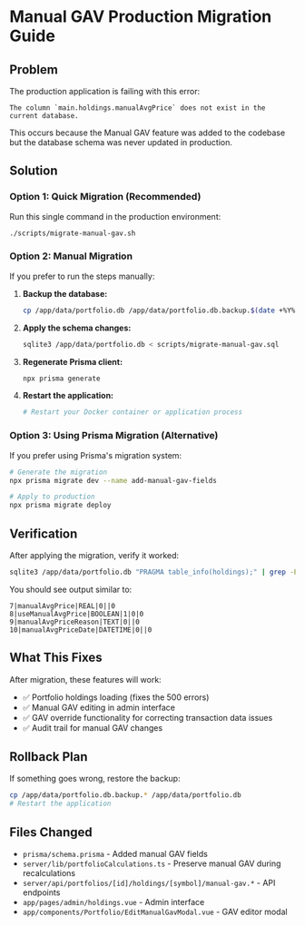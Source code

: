 # Manual GAV Production Migration Guide

## Problem
The production application is failing with this error:
```
The column `main.holdings.manualAvgPrice` does not exist in the current database.
```

This occurs because the Manual GAV feature was added to the codebase but the database schema was never updated in production.

## Solution

### Option 1: Quick Migration (Recommended)
Run this single command in the production environment:

```bash
./scripts/migrate-manual-gav.sh
```

### Option 2: Manual Migration
If you prefer to run the steps manually:

1. **Backup the database:**
   ```bash
   cp /app/data/portfolio.db /app/data/portfolio.db.backup.$(date +%Y%m%d_%H%M%S)
   ```

2. **Apply the schema changes:**
   ```bash
   sqlite3 /app/data/portfolio.db < scripts/migrate-manual-gav.sql
   ```

3. **Regenerate Prisma client:**
   ```bash
   npx prisma generate
   ```

4. **Restart the application:**
   ```bash
   # Restart your Docker container or application process
   ```

### Option 3: Using Prisma Migration (Alternative)
If you prefer using Prisma's migration system:

```bash
# Generate the migration
npx prisma migrate dev --name add-manual-gav-fields

# Apply to production
npx prisma migrate deploy
```

## Verification

After applying the migration, verify it worked:

```bash
sqlite3 /app/data/portfolio.db "PRAGMA table_info(holdings);" | grep -E "(manualAvgPrice|useManualAvgPrice)"
```

You should see output similar to:
```
7|manualAvgPrice|REAL|0||0
8|useManualAvgPrice|BOOLEAN|1|0|0
9|manualAvgPriceReason|TEXT|0||0
10|manualAvgPriceDate|DATETIME|0||0
```

## What This Fixes

After migration, these features will work:
- ✅ Portfolio holdings loading (fixes the 500 errors)
- ✅ Manual GAV editing in admin interface
- ✅ GAV override functionality for correcting transaction data issues
- ✅ Audit trail for manual GAV changes

## Rollback Plan

If something goes wrong, restore the backup:

```bash
cp /app/data/portfolio.db.backup.* /app/data/portfolio.db
# Restart the application
```

## Files Changed

- `prisma/schema.prisma` - Added manual GAV fields
- `server/lib/portfolioCalculations.ts` - Preserve manual GAV during recalculations
- `server/api/portfolios/[id]/holdings/[symbol]/manual-gav.*` - API endpoints
- `app/pages/admin/holdings.vue` - Admin interface
- `app/components/Portfolio/EditManualGavModal.vue` - GAV editor modal
